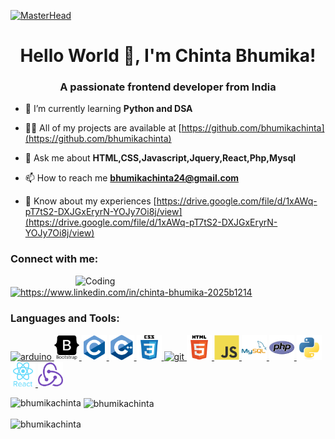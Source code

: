 [![MasterHead](https://infowithart.com/wp-content/uploads/2019/01/Cover-image.gif)]()


<h1 align="center">Hello World 👋, I'm Chinta Bhumika!</h1>
<h3 align="center">A passionate frontend developer from India</h3>

- 🌱 I’m currently learning **Python and DSA**

- 👨‍💻 All of my projects are available at [https://github.com/bhumikachinta](https://github.com/bhumikachinta)

- 💬 Ask me about **HTML,CSS,Javascript,Jquery,React,Php,Mysql**

- 📫 How to reach me **bhumikachinta24@gmail.com**

- 📄 Know about my experiences [https://drive.google.com/file/d/1xAWq-pT7tS2-DXJGxEryrN-YOJy7Oi8j/view](https://drive.google.com/file/d/1xAWq-pT7tS2-DXJGxEryrN-YOJy7Oi8j/view)

<h3 align="left">Connect with me:</h3>
<img align="right" alt="Coding" width="400" src="https://cdn.dribbble.com/users/17707/screenshots/2413754/rrr.gif">
<p align="left">
<a href="https://linkedin.com/in/https://www.linkedin.com/in/chinta-bhumika-2025b1214" target="blank"><img align="center" src="https://raw.githubusercontent.com/rahuldkjain/github-profile-readme-generator/master/src/images/icons/Social/linked-in-alt.svg" alt="https://www.linkedin.com/in/chinta-bhumika-2025b1214" height="30" width="40" /></a>
</p>

<h3 align="left">Languages and Tools:</h3>
<p align="left"> <a href="https://www.arduino.cc/" target="_blank" rel="noreferrer"> <img src="https://cdn.worldvectorlogo.com/logos/arduino-1.svg" alt="arduino" width="40" height="40"/> </a> <a href="https://getbootstrap.com" target="_blank" rel="noreferrer"> <img src="https://raw.githubusercontent.com/devicons/devicon/master/icons/bootstrap/bootstrap-plain-wordmark.svg" alt="bootstrap" width="40" height="40"/> </a> <a href="https://www.cprogramming.com/" target="_blank" rel="noreferrer"> <img src="https://raw.githubusercontent.com/devicons/devicon/master/icons/c/c-original.svg" alt="c" width="40" height="40"/> </a> <a href="https://www.w3schools.com/cpp/" target="_blank" rel="noreferrer"> <img src="https://raw.githubusercontent.com/devicons/devicon/master/icons/cplusplus/cplusplus-original.svg" alt="cplusplus" width="40" height="40"/> </a> <a href="https://www.w3schools.com/css/" target="_blank" rel="noreferrer"> <img src="https://raw.githubusercontent.com/devicons/devicon/master/icons/css3/css3-original-wordmark.svg" alt="css3" width="40" height="40"/> </a> <a href="https://git-scm.com/" target="_blank" rel="noreferrer"> <img src="https://www.vectorlogo.zone/logos/git-scm/git-scm-icon.svg" alt="git" width="40" height="40"/> </a> <a href="https://www.w3.org/html/" target="_blank" rel="noreferrer"> <img src="https://raw.githubusercontent.com/devicons/devicon/master/icons/html5/html5-original-wordmark.svg" alt="html5" width="40" height="40"/> </a> <a href="https://developer.mozilla.org/en-US/docs/Web/JavaScript" target="_blank" rel="noreferrer"> <img src="https://raw.githubusercontent.com/devicons/devicon/master/icons/javascript/javascript-original.svg" alt="javascript" width="40" height="40"/> </a> <a href="https://www.mysql.com/" target="_blank" rel="noreferrer"> <img src="https://raw.githubusercontent.com/devicons/devicon/master/icons/mysql/mysql-original-wordmark.svg" alt="mysql" width="40" height="40"/> </a> <a href="https://www.php.net" target="_blank" rel="noreferrer"> <img src="https://raw.githubusercontent.com/devicons/devicon/master/icons/php/php-original.svg" alt="php" width="40" height="40"/> </a> <a href="https://www.python.org" target="_blank" rel="noreferrer"> <img src="https://raw.githubusercontent.com/devicons/devicon/master/icons/python/python-original.svg" alt="python" width="40" height="40"/> </a> <a href="https://reactjs.org/" target="_blank" rel="noreferrer"> <img src="https://raw.githubusercontent.com/devicons/devicon/master/icons/react/react-original-wordmark.svg" alt="react" width="40" height="40"/> </a> <a href="https://redux.js.org" target="_blank" rel="noreferrer"> <img src="https://raw.githubusercontent.com/devicons/devicon/master/icons/redux/redux-original.svg" alt="redux" width="40" height="40"/> </a> </p>

<p><img align="left" src="https://github-readme-stats.vercel.app/api/top-langs?username=bhumikachinta&show_icons=true&locale=en&layout=compact" alt="bhumikachinta" /></p>

<p>&nbsp;<img align="center" src="https://github-readme-stats.vercel.app/api?username=bhumikachinta&show_icons=true&locale=en" alt="bhumikachinta" /></p>

<p><img align="center" src="https://github-readme-streak-stats.herokuapp.com/?user=bhumikachinta&" alt="bhumikachinta" /></p>
